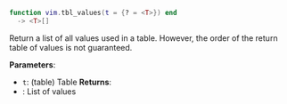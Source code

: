 ```lua
function vim.tbl_values(t = {? = <T>}) end
  -> <T>[]
```

 Return a list of all values used in a table.
 However, the order of the return table of values is not guaranteed.

**Parameters**:
 - `t`: (table) Table
**Returns**:
 -  : List of values
